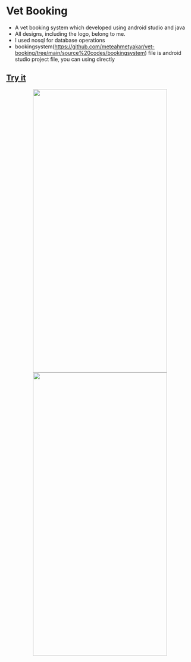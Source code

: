 # Vet Booking
* A vet booking system which developed using android studio and java
* All designs, including the logo, belong to me.
* I used nosql for database operations
* bookingsystem(https://github.com/meteahmetyakar/vet-booking/tree/main/source%20codes/bookingsystem) file is android studio project file, you can using directly

## [Try it](https://meteahmetyakar.github.io/vet-booking/)

<p align = "center">
  <img src="https://github.com/meteahmetyakar/vet-booking-system/blob/main/images/splash-screen.png" width="360" height="760" /> 
  <img src="https://github.com/meteahmetyakar/vet-booking-system/blob/main/images/main-screen.png" width="360" height="760" /> 
  
</p>
